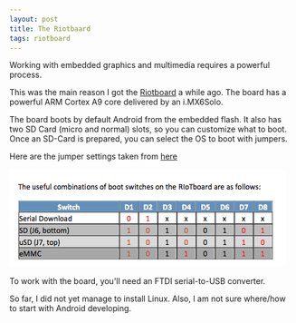 ```yaml
---
layout: post
title: The Riotbaard
tags: riotboard
---
```

Working with embedded graphics and multimedia requires a powerful process.

This was the main reason I got the [Riotboard](http://riotboard.org/) a while ago. The board has a powerful ARM Cortex A9 core delivered by an i.MX6Solo.

The board boots by default Android from the embedded flash.  It also has two SD Card (micro and normal) slots, so you can customize what to boot.
Once an SD-Card is prepared, you can select the OS to boot with jumpers.

Here are the jumper settings taken from [here](http://www.element14.com/community/servlet/JiveServlet/download/2525-37206-123703-151737/RIoTboard+Boot+Switches.pdf)

<img src="/media/images/riot_switches.png" />

To work with the board, you'll need an FTDI serial-to-USB converter.

So far, I did not yet manage to install Linux. Also, I am not sure where/how to start with Android developing.

